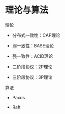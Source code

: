 # 理论与算法





理论

* 分布式一致性：CAP理论

* 弱一致性：BASE理论

* 强一致性：ACID理论

* 二阶段协议：2P理论

* 三阶段协议：3P理论

算法

* Paxos

* Raft



